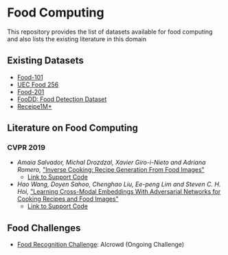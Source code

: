 # Food Computing
This repository provides the list of datasets available for food computing and also lists the existing literature in this domain

## Existing Datasets
- [Food-101](https://www.vision.ee.ethz.ch/datasets_extra/food-101/)
- [UEC Food 256](http://foodcam.mobi/dataset256.html)
- [Food-201](https://storage.googleapis.com/food201/food201.zip)
- [FooDD: Food Detection Dataset](http://www.site.uottawa.ca/~shervin/food/)
- [Receipe1M+](http://im2recipe.csail.mit.edu/)

## Literature on Food Computing
### CVPR 2019
- _Amaia Salvador, Michal Drozdzal, Xavier Giro-i-Nieto and Adriana Romero,_ ["Inverse Cooking: Recipe Generation From Food Images"](http://openaccess.thecvf.com/content_CVPR_2019/papers/Salvador_Inverse_Cooking_Recipe_Generation_From_Food_Images_CVPR_2019_paper.pdf)
  - [Link to Support Code](https://github.com/facebookresearch/inversecooking)
- _Hao Wang, Doyen Sahoo, Chenghao Liu, Ee-peng Lim and Steven C. H. Hoi,_ ["Learning Cross-Modal Embeddings With Adversarial Networks for Cooking Recipes and Food Images"](http://openaccess.thecvf.com/content_CVPR_2019/papers/Wang_Learning_Cross-Modal_Embeddings_With_Adversarial_Networks_for_Cooking_Recipes_and_CVPR_2019_paper.pdf)
  - [Link to Support Code](https://github.com/hwang1996/ACME)

## Food Challenges
- [Food Recognition Challenge](https://www.aicrowd.com/challenges/food-recognition-challenge): AIcrowd (Ongoing Challenge)
